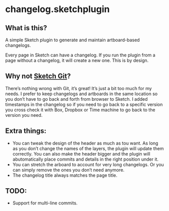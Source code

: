 # changelog.sketchplugin
## What is this?
A simple Sketch plugin to generate and maintain artboard-based changelogs.

Every page in Sketch can have a changelog. If you run the plugin from a page without a changelog, it will create a new one. This is by design.  

## Why not [Sketch Git](https://github.com/mathieudutour/git-sketch-plugin)?
There’s nothing wrong with Git, it’s great! It’s just a bit too much for my needs. I prefer to keep changelogs and artboards in the same location so you don’t have to go back and forth from browser to Sketch. I added timestamps in the changelog so if you need to go back to a specific version you cross check it with Box, Dropbox or Time machine to go back to the version you need.

## Extra things: 
- You can tweak the design of the header as much as tou want. As long as you don’t change the names of the layers, the plugin will update them correctly. You can also make the header bigger and the plugin will abutomatically place commits and details in the right position under it.
- You can stretch the arboard to account for very long changelogs. Or you can simply remove the ones you don’t need anymore. 
- The changelog title always matches the page title.

## TODO:
- Support for multi-line commits.
